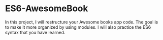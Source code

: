 # ES6-AwesomeBook
In this project, I will restructure your Awesome books app code. The goal is to make it more organized by using modules. I will also practice the ES6 syntax that you have learned.
